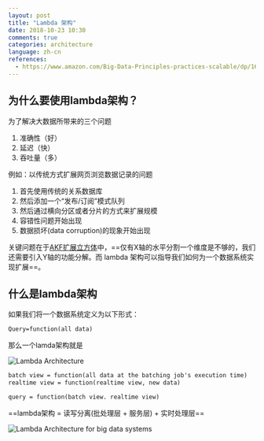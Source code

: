 ```yaml
---
layout: post
title: "Lambda 架构"
date: 2018-10-23 10:30
comments: true
categories: architecture
language: zh-cn
references:
  - https://www.amazon.com/Big-Data-Principles-practices-scalable/dp/1617290343
---
```


## 为什么要使用lambda架构？

为了解决大数据所带来的三个问题

1. 准确性（好）
2. 延迟（快）
3. 吞吐量（多）


例如：以传统方式扩展网页浏览数据记录的问题

1. 首先使用传统的关系数据库
2. 然后添加一个“发布/订阅”模式队列
3. 然后通过横向分区或者分片的方式来扩展规模
4. 容错性问题开始出现
5. 数据损坏(data corruption)的现象开始出现


关键问题在于[AKF扩展立方体](/notes/42-how-to-scale-a-web-service)中，==仅有X轴的水平分割一个维度是不够的，我们还需要引入Y轴的功能分解。而 lambda 架构可以指导我们如何为一个数据系统实现扩展==。


## 什么是lambda架构

如果我们将一个数据系统定义为以下形式：

```txt
Query=function(all data)
```


那么一个lamda架构就是

![Lambda Architecture](/img/lambda-architecture.png)

```txt
batch view = function(all data at the batching job's execution time)
realtime view = function(realtime view, new data)

query = function(batch view. realtime view)
```

==lambda架构 = 读写分离(批处理层 + 服务层) + 实时处理层==


![Lambda Architecture for big data systems](https://res.cloudinary.com/dohtidfqh/image/upload/v1548840018/web-guiguio/lambda-architecture-for-big-data-systems.png)
